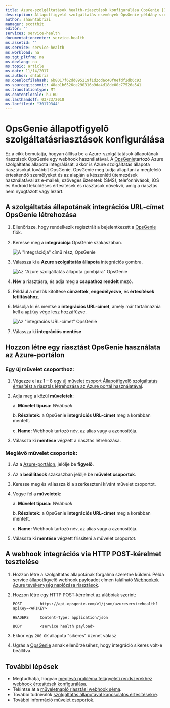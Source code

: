```yaml
---
title: Azure-szolgáltatások health-riasztások konfigurálása OpsGenie |} Microsoft Docs
description: Állapotfigyelő szolgáltatás események OpsGenie-példány személyre szabott értesítések lekérése.
author: shawntabrizi
manager: scotthit
editor: ''
services: service-health
documentationcenter: service-health
ms.assetid: ''
ms.service: service-health
ms.workload: na
ms.tgt_pltfrm: na
ms.devlang: na
ms.topic: article
ms.date: 11/14/2017
ms.author: shtabriz
ms.openlocfilehash: 6b8017f62dd895219f1d2cdac40f0efdf2db6c93
ms.sourcegitcommit: 48ab1b6526ce290316b9da4d18de00c77526a541
ms.translationtype: MT
ms.contentlocale: hu-HU
ms.lasthandoff: 03/23/2018
ms.locfileid: "30179344"
---
```

# <a name="configure-service-health-alerts-with-opsgenie"></a>OpsGenie állapotfigyelő szolgáltatásriasztások konfigurálása

Ez a cikk bemutatja, hogyan állítsa be a Azure-szolgáltatások állapotának riasztások OpsGenie egy webhook használatával. A [OpsGenie](https://www.opsgenie.com/)tartozó Azure szolgáltatás állapota integrálását, akkor is Azure szolgáltatás állapota riasztásokat továbbít OpsGenie. OpsGenie meg tudja állapítani a megfelelő értesítendő személyeket és az alapján a készenléti ütemezések használatával az e-mailek, szöveges üzenetek (SMS), telefonhívások, iOS és Android leküldéses értesítések és riasztások növekvő, amíg a riasztás nem nyugtázott vagy lezárt.

## <a name="creating-a-service-health-integration-url-in-opsgenie"></a>A szolgáltatás állapotának integrációs URL-címet OpsGenie létrehozása
1.  Ellenőrizze, hogy rendelkezik regisztrált a bejelentkezett a [OpsGenie](https://www.opsgenie.com/) fiók.

2.  Keresse meg a **integrációja** OpsGenie szakaszában.

    ![A "Integrációja" című rész, OpsGenie](./media/webhook-alerts/opsgenie-integrations-section.png)

3.  Válassza ki a **Azure szolgáltatás állapota** integrációs gombra.

    ![Az "Azure szolgáltatás állapota gombjára" OpsGenie](./media/webhook-alerts/opsgenie-azureservicehealth-button.png)

4.  **Név** a riasztásra, és adja meg a **csapathoz rendelt** mező.

5.  Például a mezők kitöltése **címzettek**, **engedélyezve**, és **értesítések letiltásához**.

6.  Másolja ki és mentse a **integrációs URL-címet**, amely már tartalmaznia kell a `apiKey` vége lesz hozzáfűzve.

    ![Az "integrációs URL-címet" OpsGenie](./media/webhook-alerts/opsgenie-integration-url.png)

7.  Válassza ki **integrációs mentése**

## <a name="create-an-alert-using-opsgenie-in-the-azure-portal"></a>Hozzon létre egy riasztást OpsGenie használata az Azure-portálon
### <a name="for-a-new-action-group"></a>Egy új művelet csoporthoz:
1. Végezze el az 1 – 8 [egy új művelet csoport Állapotfigyelő szolgáltatás értesítést a riasztás létrehozása az Azure portál használatával](../monitoring-and-diagnostics/monitoring-activity-log-alerts-on-service-notifications.md).

2. Adja meg a közül **műveletek**:

    a. **Művelet típusa:** *Webhook*

    b. **Részletek:** a OpsGenie **integrációs URL-címet** meg a korábban mentett.

    c. **Name:** Webhook tartozó név, az alias vagy a azonosítója.

3. Válassza ki **mentése** végzett a riasztás létrehozása.

### <a name="for-an-existing-action-group"></a>Meglévő művelet csoportok:
1. Az a [Azure-portálon](https://portal.azure.com/), jelölje be **figyelő**.

2. Az a **beállítások** szakaszban jelölje be **művelet csoportok**.

3. Keresse meg és válassza ki a szerkeszteni kívánt művelet csoportot.

4. Vegye fel a **műveletek**:

    a. **Művelet típusa:** *Webhook*

    b. **Részletek:** a OpsGenie **integrációs URL-címet** meg a korábban mentett.

    c. **Name:** Webhook tartozó név, az alias vagy a azonosítója.

5. Válassza ki **mentése** végzett frissíteni a művelet csoportot.

## <a name="testing-your-webhook-integration-via-an-http-post-request"></a>A webhook integrációs via HTTP POST-kérelmet tesztelése
1. Hozzon létre a szolgáltatás állapotának forgalma szeretne küldeni. Példa service állapotfigyelő webhook payloadot címen található [Webhookok Azure tevékenység naplózása riasztások](../monitoring-and-diagnostics/monitoring-activity-log-alerts-webhook.md).

2. Hozzon létre egy HTTP POST-kérelmet az alábbiak szerint:

    ```
    POST        https://api.opsgenie.com/v1/json/azureservicehealth?apiKey=<APIKEY>

    HEADERS     Content-Type: application/json

    BODY        <service health payload>
    ```
3. Ekkor egy `200 OK` állapota "sikeres" üzenet válasz

4. Ugrás a [OpsGenie](https://www.opsgenie.com/) annak ellenőrzéséhez, hogy integráció sikeres volt-e beállítva.

## <a name="next-steps"></a>További lépések
- Megtudhatja, hogyan [meglévő probléma felügyeleti rendszerekhez webhook értesítések konfigurálása](service-health-alert-webhook-guide.md).
- Tekintse át a [műveletnapló riasztási webhook séma](../monitoring-and-diagnostics/monitoring-activity-log-alerts-webhook.md). 
- További tudnivalók [szolgáltatás állapotával kapcsolatos értesítésekre](../monitoring-and-diagnostics/monitoring-service-notifications.md).
- További információ [művelet csoportok](../monitoring-and-diagnostics/monitoring-action-groups.md).